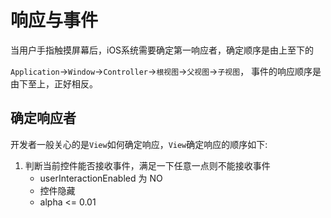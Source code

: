 # 响应与事件

当用户手指触摸屏幕后，iOS系统需要确定第一响应者，确定顺序是由上至下的

`Application`->`Window`->`Controller`->`根视图`->`父视图`->`子视图`，
事件的响应顺序是由下至上，正好相反。

## 确定响应者

开发者一般关心的是`View`如何确定响应，`View`确定响应的顺序如下:

1. 判断当前控件能否接收事件，满足一下任意一点则不能接收事件
    - userInteractionEnabled 为 NO
    - 控件隐藏
    - alpha <= 0.01